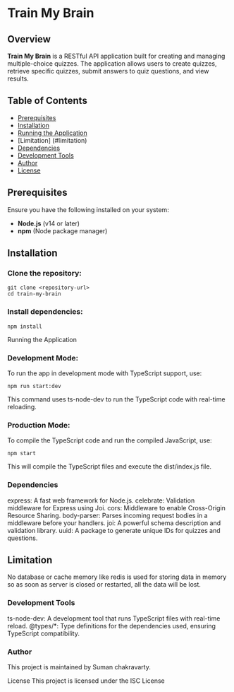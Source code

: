 # Train My Brain

## Overview
**Train My Brain** is a RESTful API application built for creating and managing multiple-choice quizzes. The application allows users to create quizzes, retrieve specific quizzes, submit answers to quiz questions, and view results.

## Table of Contents
- [Prerequisites](#prerequisites)
- [Installation](#installation)
- [Running the Application](#running-the-application)
- [Limitation] (#limitation)
- [Dependencies](#dependencies)
- [Development Tools](#development-tools)
- [Author](#author)
- [License](#license)

## Prerequisites
Ensure you have the following installed on your system:
- **Node.js** (v14 or later)
- **npm** (Node package manager)

## Installation

### Clone the repository:
```console
git clone <repository-url>
cd train-my-brain
```

### Install dependencies:
```console
npm install
```
Running the Application

### Development Mode:
To run the app in development mode with TypeScript support, use:
```console
npm run start:dev
```
This command uses ts-node-dev to run the TypeScript code with real-time reloading.

### Production Mode:
To compile the TypeScript code and run the compiled JavaScript, use:
```console
npm start
```
This will compile the TypeScript files and execute the dist/index.js file.


### Dependencies
express: A fast web framework for Node.js.
celebrate: Validation middleware for Express using Joi.
cors: Middleware to enable Cross-Origin Resource Sharing.
body-parser: Parses incoming request bodies in a middleware before your handlers.
joi: A powerful schema description and validation library.
uuid: A package to generate unique IDs for quizzes and questions.

## Limitation
No database or cache memory like redis is used for storing data in memory so as soon as server is closed or restarted,
all the data will be lost.


### Development Tools
ts-node-dev: A development tool that runs TypeScript files with real-time reload.
@types/*: Type definitions for the dependencies used, ensuring TypeScript compatibility.

### Author
This project is maintained by Suman chakravarty.

License
This project is licensed under the ISC License